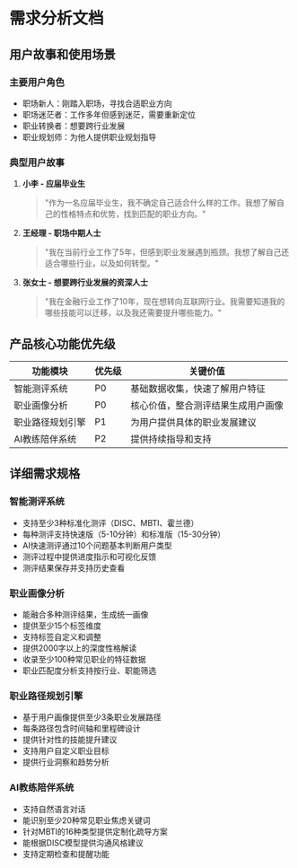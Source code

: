 # 需求分析文档

## 用户故事和使用场景

### 主要用户角色
- 职场新人：刚踏入职场，寻找合适职业方向
- 职场迷茫者：工作多年但感到迷茫，需要重新定位
- 职业转换者：想要跨行业发展
- 职业规划师：为他人提供职业规划指导

### 典型用户故事
1. **小李 - 应届毕业生**
   > "作为一名应届毕业生，我不确定自己适合什么样的工作。我想了解自己的性格特点和优势，找到匹配的职业方向。"

2. **王经理 - 职场中期人士**
   > "我在当前行业工作了5年，但感到职业发展遇到瓶颈。我想了解自己还适合哪些行业，以及如何转型。"

3. **张女士 - 想要跨行业发展的资深人士**
   > "我在金融行业工作了10年，现在想转向互联网行业。我需要知道我的哪些技能可以迁移，以及我还需要提升哪些能力。"

## 产品核心功能优先级

| 功能模块 | 优先级 | 关键价值 |
|---------|-------|---------|
| 智能测评系统 | P0 | 基础数据收集，快速了解用户特征 |
| 职业画像分析 | P0 | 核心价值，整合测评结果生成用户画像 |
| 职业路径规划引擎 | P1 | 为用户提供具体的职业发展建议 |
| AI教练陪伴系统 | P2 | 提供持续指导和支持 |

## 详细需求规格

### 智能测评系统
- 支持至少3种标准化测评（DISC、MBTI、霍兰德）
- 每种测评支持快速版（5-10分钟）和标准版（15-30分钟）
- AI快速测评通过10个问题基本判断用户类型
- 测评过程中提供进度指示和可视化反馈
- 测评结果保存并支持历史查看

### 职业画像分析
- 能融合多种测评结果，生成统一画像
- 提供至少15个标签维度
- 支持标签自定义和调整
- 提供2000字以上的深度性格解读
- 收录至少100种常见职业的特征数据
- 职业匹配度分析支持按行业、职能筛选

### 职业路径规划引擎
- 基于用户画像提供至少3条职业发展路径
- 每条路径包含时间轴和里程碑设计
- 提供针对性的技能提升建议
- 支持用户自定义职业目标
- 提供行业洞察和趋势分析

### AI教练陪伴系统
- 支持自然语言对话
- 能识别至少20种常见职业焦虑关键词
- 针对MBTI的16种类型提供定制化疏导方案
- 能根据DISC模型提供沟通风格建议
- 支持定期检查和提醒功能 
